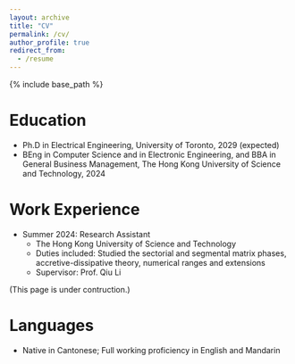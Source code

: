 ```yaml
---
layout: archive
title: "CV"
permalink: /cv/
author_profile: true
redirect_from:
  - /resume
---
```


{% include base_path %}

Education
======
* Ph.D in Electrical Engineering, University of Toronto, 2029 (expected)
* BEng in Computer Science and in Electronic Engineering, and BBA in General Business Management, The Hong Kong University of Science and Technology, 2024

Work Experience
======
* Summer 2024: Research Assistant
  * The Hong Kong University of Science and Technology
  * Duties included: Studied the sectorial and segmental matrix phases, accretive-dissipative theory, numerical ranges and extensions
  * Supervisor: Prof. Qiu Li

(This page is under contruction.)

Languages
======
* Native in Cantonese; Full working proficiency in English and Mandarin
